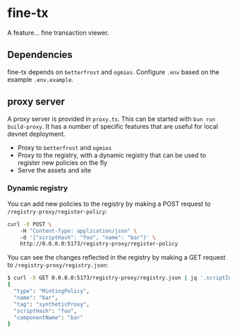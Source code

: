 # fine-tx

A feature... fine transaction viewer.

## Dependencies

fine-tx depends on `betterfrost` and `ogmios`. Configure `.env` based on the example `.env.example`.

## proxy server

A proxy server is provided in `proxy.ts`. This can be started with `bun run build-proxy`. It has a number of specific features that are
useful for local devnet deployment.

- Proxy to `betterfrost` and `ogmios`
- Proxy to the registry, with a dynamic registry that can be used to register new policies on the fly
- Serve the assets and site

### Dynamic registry

You can add new policies to the registry by making a POST request to `/registry-proxy/register-policy`:
```sh
curl -X POST \ 
    -H "Content-Type: application/json" \ 
    -d '{"scriptHash": "foo", "name": "bar"}' \ 
    http://0.0.0.0:5173/registry-proxy/register-policy
```

You can see the changes reflected in the registry by making a GET request to `/registry-proxy/registry.json`:

```sh
$ curl -X GET 0.0.0.0:5173/registry-proxy/registry.json | jq '.scriptInfos|last'
{
  "type": "MintingPolicy",
  "name": "bar",
  "tag": "syntheticProxy",
  "scriptHash": "foo",
  "componentName": "bar"
}
```